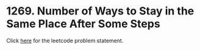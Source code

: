 # 1269. Number of Ways to Stay in the Same Place After Some Steps

Click [here](https://leetcode.com/problems/number-of-ways-to-stay-in-the-same-place-after-some-steps/) for the leetcode problem statement.
